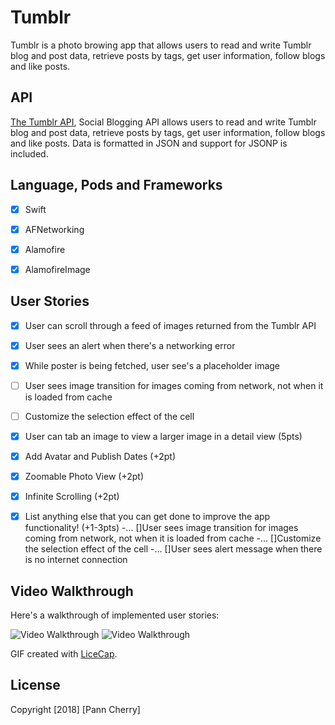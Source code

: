 # Tumblr

Tumblr is a photo browing app that allows users to read and write Tumblr blog and post data, retrieve posts by tags, get user information, follow blogs and like posts. 


## API

[The Tumblr API](https://www.tumblr.com/docs/en/api/v2#posts), Social Blogging API allows users to read and write Tumblr blog and post data, retrieve posts by tags, get user information, follow blogs and like posts. Data is formatted in JSON and support for JSONP is included.


## Language, Pods and Frameworks

- [x] Swift
- [x] AFNetworking
- [x] Alamofire
- [x] AlamofireImage


## User Stories


- [x] User can scroll through a feed of images returned from the Tumblr API
- [x] User sees an alert when there's a networking error
- [x] While poster is being fetched, user see's a placeholder image
- [ ] User sees image transition for images coming from network, not when it is loaded from cache
- [ ] Customize the selection effect of the cell
- [x] User can tab an image to view a larger image in a detail view (5pts)
- [x] Add Avatar and Publish Dates (+2pt)
- [x] Zoomable Photo View (+2pt)
- [x] Infinite Scrolling (+2pt)
- [x] List anything else that you can get done to improve the app functionality! (+1-3pts)
-... []User sees image transition for images coming from network, not when it is loaded from cache
-... []Customize the selection effect of the cell
-... []User sees alert message when there is no internet connection



## Video Walkthrough

Here's a walkthrough of implemented user stories:

<img src='https://i.imgur.com/suLlvWq.gif' title='Video Walkthrough' width='' alt='Video Walkthrough' />  <img src='https://i.imgur.com/KdnGFYo.gif' title='Video Walkthrough' width='' alt='Video Walkthrough' />

GIF created with [LiceCap](http://www.cockos.com/licecap/).



## License

Copyright [2018] [Pann Cherry]

